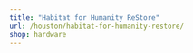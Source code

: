 ```yaml
---
title: "Habitat for Humanity ReStore"
url: /houston/habitat-for-humanity-restore/
shop: hardware
---
```

